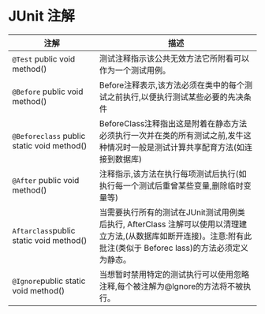 # **JUnit 注解**

注解 | 描述
---|---
`@Test` public void method() | 测试注释指示该公共无效方法它所附看可以作为一个测试用例。
`@Before` public void method() | Before注释表示,该方法必须在类中的每个测试之前执行,以便执行测试某些必要的先决条件
`@Beforeclass` public static void method()|BeforeClass注释指出这是附着在静态方法必须执行一次并在类的所有测试之前,发牛这种情况时一般是测试计算共享配育方法(如连接到数据库)
`@After` public void method()| 注释指示,该方法在执行每项测试后执行(如执行每一个测试后重曾某些变量,删除临时变量等)
`Aftarclass`public static void method() | 当需要执行所有的测试在JUnit测试用例类后执行, AfterClass 注解可以使用以清理建立方法,(从数据库如断开连接)。注意:附有此批注(类似于 Beforec lass)的方法必须定义为静态。
`@Ignore`public static void method() | 当想暂时禁用特定的测试执行可以使用忽略注释,每个被注解为@lgnore的方法将不被执行。

